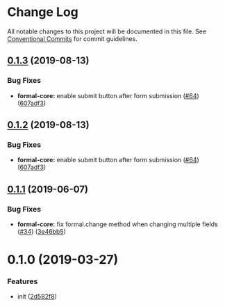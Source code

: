 # Change Log

All notable changes to this project will be documented in this file.
See [Conventional Commits](https://conventionalcommits.org) for commit guidelines.

## [0.1.3](https://github.com/kevinwolfcr/formal/compare/v0.1.1...v0.1.3) (2019-08-13)

### Bug Fixes

- **formal-core:** enable submit button after form submission ([#64](https://github.com/kevinwolfcr/formal/issues/64)) ([607adf3](https://github.com/kevinwolfcr/formal/commit/607adf3))

## [0.1.2](https://github.com/kevinwolfcr/formal/compare/v0.1.1...v0.1.2) (2019-08-13)

### Bug Fixes

- **formal-core:** enable submit button after form submission ([#64](https://github.com/kevinwolfcr/formal/issues/64)) ([607adf3](https://github.com/kevinwolfcr/formal/commit/607adf3))

## [0.1.1](https://github.com/kevinwolfcr/formal/compare/v0.1.0...v0.1.1) (2019-06-07)

### Bug Fixes

- **formal-core:** fix formal.change method when changing multiple fields ([#34](https://github.com/kevinwolfcr/formal/issues/34)) ([3e46bb5](https://github.com/kevinwolfcr/formal/commit/3e46bb5))

# 0.1.0 (2019-03-27)

### Features

- init ([2d582f8](https://github.com/kevinwolfcr/formal/commit/2d582f8))
